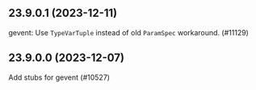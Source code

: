 ## 23.9.0.1 (2023-12-11)

gevent: Use `TypeVarTuple` instead of old `ParamSpec` workaround. (#11129)

## 23.9.0.0 (2023-12-07)

Add stubs for gevent (#10527)

